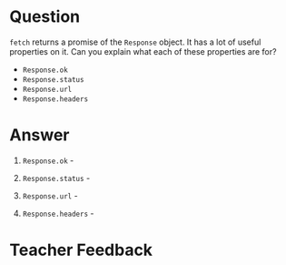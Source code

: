 # Question
`fetch` returns a promise of the `Response` object. It has a lot of useful properties on it. Can you explain what each of these properties are for?

- `Response.ok`
- `Response.status`
- `Response.url`
- `Response.headers`

# Answer

1. `Response.ok` -

2. `Response.status` -

3. `Response.url` -

4. `Response.headers` -


# Teacher Feedback